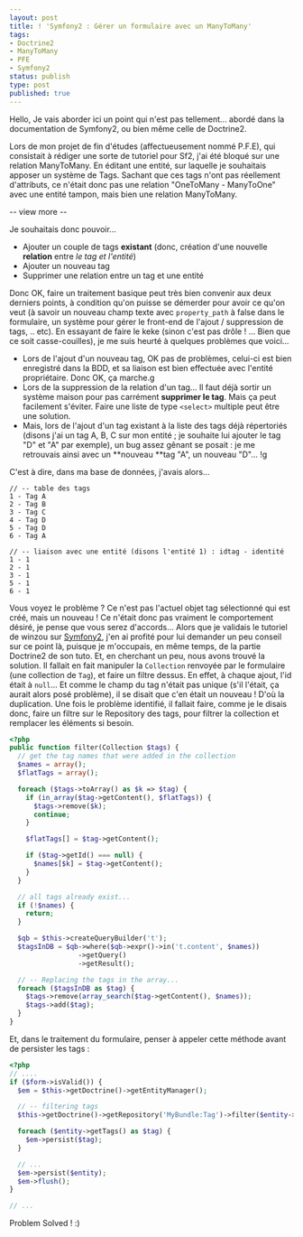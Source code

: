 ```yaml
---
layout: post
title: ! 'Symfony2 : Gérer un formulaire avec un ManyToMany'
tags:
- Doctrine2
- ManyToMany
- PFE
- Symfony2
status: publish
type: post
published: true
---
```

Hello,
Je vais aborder ici un point qui n'est pas tellement... abordé dans la documentation de Symfony2, ou bien même celle de Doctrine2.

Lors de mon projet de fin d'études (affectueusement nommé P.F.E), qui consistait à rédiger une sorte de tutoriel pour Sf2, j'ai été bloqué sur une relation ManyToMany. En éditant une entité, sur laquelle je souhaitais apposer un système de Tags. Sachant que ces tags n'ont pas réellement d'attributs, ce n'était donc pas une relation "OneToMany - ManyToOne" avec une entité tampon, mais bien une relation ManyToMany.

-- view more --

Je souhaitais donc pouvoir...

- Ajouter un couple de tags **existant** (donc, création d'une nouvelle **relation** entre *le tag et l'entité*)
- Ajouter un nouveau tag
- Supprimer une relation entre un tag et une entité

Donc OK, faire un traitement basique peut très bien convenir aux deux derniers points, à condition qu'on puisse se démerder pour avoir ce qu'on veut (à savoir un nouveau champ texte avec `property_path` à false dans le formulaire, un système pour gérer le front-end de l'ajout / suppression de tags, .. etc). En essayant de faire le keke (sinon c'est pas drôle ! ... Bien que ce soit casse-couilles), je me suis heurté à quelques problèmes que voici...

- Lors de l'ajout d'un nouveau tag, OK pas de problèmes, celui-ci est bien enregistré dans la BDD, et sa liaison est bien effectuée avec l'entité propriétaire. Donc OK, ça marche.g
- Lors de la suppression de la relation d'un tag... Il faut déjà sortir un système maison pour pas carrément **supprimer le tag**. Mais ça peut facilement s'éviter. Faire une liste de type `<select>` multiple peut être une solution.
- Mais, lors de l'ajout d'un tag existant à la liste des tags déjà répertoriés (disons j'ai un tag A, B, C sur mon entité ; je souhaite lui ajouter le tag "D" et "A" par exemple), un bug assez gênant se posait : je me retrouvais ainsi avec un **nouveau **tag "A", un nouveau "D"... !g

C'est à dire, dans ma base de données, j'avais alors...

```
// -- table des tags
1 - Tag A
2 - Tag B
3 - Tag C
4 - Tag D
5 - Tag D
6 - Tag A

// -- liaison avec une entité (disons l'entité 1) : idtag - identité
1 - 1
2 - 1
3 - 1
5 - 1
6 - 1
```

Vous voyez le problème ? Ce n'est pas l'actuel objet tag sélectionné qui est créé, mais un nouveau ! Ce n'était donc pas vraiment le comportement désiré, je pense que vous serez d'accords... Alors que je validais le tutoriel de winzou sur [Symfony2](http://www.siteduzero.com/tutoriel-3-517569-symfony2-un-tutoriel-pour-debuter-avec-le-framework-symfony2.html), j'en ai profité pour lui demander un peu conseil sur ce point là, puisque je m'occupais, en même temps, de la partie Doctrine2 de son tuto. Et, en cherchant un peu, nous avons trouvé la solution.
Il fallait en fait manipuler la `Collection` renvoyée par le formulaire (une collection de `Tag`), et faire un filtre dessus. En effet, à chaque ajout, l'id était à `null`... Et comme le champ du tag n'était pas unique (s'il l'était, ça aurait alors posé problème), il se disait que c'en était un nouveau ! D'où la duplication. Une fois le problème identifié, il fallait faire, comme je le disais donc, faire un filtre sur le Repository des tags, pour filtrer la collection et remplacer les éléments si besoin.

```php
<?php
public function filter(Collection $tags) {
  // get the tag names that were added in the collection
  $names = array();
  $flatTags = array();

  foreach ($tags->toArray() as $k => $tag) {
    if (in_array($tag->getContent(), $flatTags)) {
      $tags->remove($k);
      continue;
    }

    $flatTags[] = $tag->getContent();

    if ($tag->getId() === null) {
      $names[$k] = $tag->getContent();
    }
  }

  // all tags already exist...
  if (!$names) {
    return;
  }

  $qb = $this->createQueryBuilder('t');
  $tagsInDB = $qb->where($qb->expr()->in('t.content', $names))
                 ->getQuery()
                 ->getResult();

  // -- Replacing the tags in the array...
  foreach ($tagsInDB as $tag) {
    $tags->remove(array_search($tag->getContent(), $names));
    $tags->add($tag);
  }
}
```

Et, dans le traitement du formulaire, penser à appeler cette méthode avant de persister les tags :

```php
<?php
// ....
if ($form->isValid()) {
  $em = $this->getDoctrine()->getEntityManager();

  // -- filtering tags
  $this->getDoctrine()->getRepository('MyBundle:Tag')->filter($entity->getTags());

  foreach ($entity->getTags() as $tag) {
    $em->persist($tag);
  }

  // ...
  $em->persist($entity);
  $em->flush();
}

// ...
```

Problem Solved ! :)
